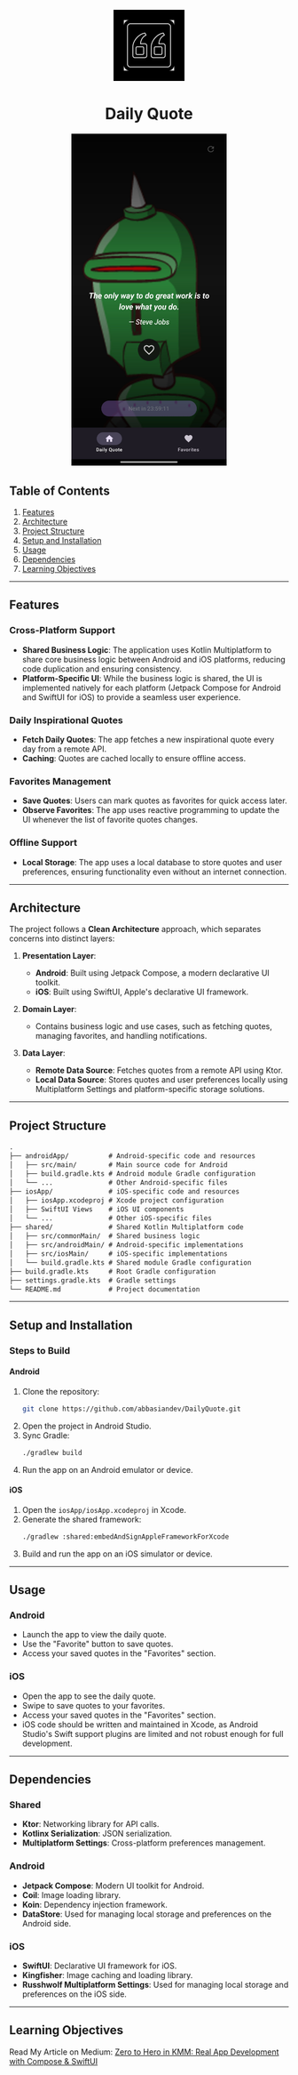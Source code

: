 <p align="center"><img src="https://github.com/abbasiandev/DailyQuote/blob/main/androidApp/src/main/ic_daily_quote-playstore.png" height="128"></p>
<h1 align="center">Daily Quote</h1>

<p align="center">
  <img src="https://github.com/abbasiandev/DailyQuote/blob/main/androidApp/src/main/img_daily_quote.png" alt="Daily Quote App Screenshot" width="280" />
</p>

## Table of Contents

1. [Features](#features)
2. [Architecture](#architecture)
3. [Project Structure](#project-structure)
4. [Setup and Installation](#setup-and-installation)
5. [Usage](#usage)
6. [Dependencies](#dependencies)
7. [Learning Objectives](#learning-objectives)
---

## Features

### Cross-Platform Support
- **Shared Business Logic**: The application uses Kotlin Multiplatform to share core business logic between Android and iOS platforms, reducing code duplication and ensuring consistency.
- **Platform-Specific UI**: While the business logic is shared, the UI is implemented natively for each platform (Jetpack Compose for Android and SwiftUI for iOS) to provide a seamless user experience.

### Daily Inspirational Quotes
- **Fetch Daily Quotes**: The app fetches a new inspirational quote every day from a remote API.
- **Caching**: Quotes are cached locally to ensure offline access.

### Favorites Management
- **Save Quotes**: Users can mark quotes as favorites for quick access later.
- **Observe Favorites**: The app uses reactive programming to update the UI whenever the list of favorite quotes changes.

### Offline Support
- **Local Storage**: The app uses a local database to store quotes and user preferences, ensuring functionality even without an internet connection.

---

## Architecture

The project follows a **Clean Architecture** approach, which separates concerns into distinct layers:

1. **Presentation Layer**:
   - **Android**: Built using Jetpack Compose, a modern declarative UI toolkit.
   - **iOS**: Built using SwiftUI, Apple's declarative UI framework.

2. **Domain Layer**:
   - Contains business logic and use cases, such as fetching quotes, managing favorites, and handling notifications.

3. **Data Layer**:
   - **Remote Data Source**: Fetches quotes from a remote API using Ktor.
   - **Local Data Source**: Stores quotes and user preferences locally using Multiplatform Settings and platform-specific storage solutions.

---

## Project Structure

```
.
├── androidApp/          # Android-specific code and resources
│   ├── src/main/        # Main source code for Android
│   ├── build.gradle.kts # Android module Gradle configuration
│   └── ...              # Other Android-specific files
├── iosApp/              # iOS-specific code and resources
│   ├── iosApp.xcodeproj # Xcode project configuration
│   ├── SwiftUI Views    # iOS UI components
│   └── ...              # Other iOS-specific files
├── shared/              # Shared Kotlin Multiplatform code
│   ├── src/commonMain/  # Shared business logic
│   ├── src/androidMain/ # Android-specific implementations
│   ├── src/iosMain/     # iOS-specific implementations
│   └── build.gradle.kts # Shared module Gradle configuration
├── build.gradle.kts     # Root Gradle configuration
├── settings.gradle.kts  # Gradle settings
└── README.md            # Project documentation
```

---

## Setup and Installation

### Steps to Build

#### Android
1. Clone the repository:
   ```bash
   git clone https://github.com/abbasiandev/DailyQuote.git
   ```
2. Open the project in Android Studio.
3. Sync Gradle:
   ```bash
   ./gradlew build
   ```
4. Run the app on an Android emulator or device.

#### iOS
1. Open the `iosApp/iosApp.xcodeproj` in Xcode.
2. Generate the shared framework:
   ```bash
   ./gradlew :shared:embedAndSignAppleFrameworkForXcode
   ```
3. Build and run the app on an iOS simulator or device.

---

## Usage

### Android
- Launch the app to view the daily quote.
- Use the "Favorite" button to save quotes.
- Access your saved quotes in the "Favorites" section.

### iOS
- Open the app to see the daily quote.
- Swipe to save quotes to your favorites.
- Access your saved quotes in the "Favorites" section.
- iOS code should be written and maintained in Xcode, as Android Studio's Swift support plugins are limited and not robust enough for full development.

---

## Dependencies

### Shared
- **Ktor**: Networking library for API calls.
- **Kotlinx Serialization**: JSON serialization.
- **Multiplatform Settings**: Cross-platform preferences management.

### Android
- **Jetpack Compose**: Modern UI toolkit for Android.
- **Coil**: Image loading library.
- **Koin**: Dependency injection framework.
- **DataStore**: Used for managing local storage and preferences on the Android side.

### iOS
- **SwiftUI**: Declarative UI framework for iOS.
- **Kingfisher**: Image caching and loading library.
- **Russhwolf Multiplatform Settings**: Used for managing local storage and preferences on the iOS side.

---

## Learning Objectives

Read My Article on Medium:
[Zero to Hero in KMM: Real App Development with Compose & SwiftUI](https://medium.com/@abbasian.dev/zero-to-hero-in-kmm-real-app-development-with-compose-and-swiftui-7157b7de8528)
